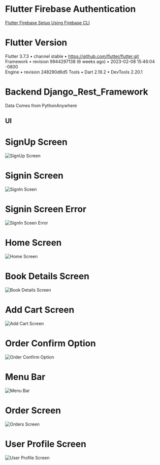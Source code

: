 # Flutter Firebase Authentication

[Flutter Firebase Setup Using Firebase CLI](https://firebase.flutter.dev/docs/overview/)



# Flutter Version

Flutter 3.7.3 • channel stable • https://github.com/flutter/flutter.git <br>
Framework • revision 9944297138 (6 weeks ago) • 2023-02-08 15:46:04 -0800 <br>
Engine • revision 248290d6d5
Tools • Dart 2.19.2 • DevTools 2.20.1


# Backend Django_Rest_Framework

Data Comes from PythonAnywhere

## UI

# SignUp Screen

![SignUp Screen](https://user-images.githubusercontent.com/71305747/227568423-7fa24b1c-1fef-4cae-ae4c-c368c2edb6f9.png)

# Signin Screen

![SignIn Sceen](https://user-images.githubusercontent.com/71305747/227568766-5cf7bd5a-ad1b-4736-b526-561421cf2470.png)

# Signin Screen Error

![SignIn Sceen Error](https://user-images.githubusercontent.com/71305747/227569521-49e9f93b-ad7a-4423-b1f3-86df2ccc515e.png)

# Home Screen

![Home Screen](https://user-images.githubusercontent.com/71305747/227569765-91452ebf-2b3c-4040-be56-536ee50b9b32.png)

# Book Details Screen

![Book Details Screen](https://user-images.githubusercontent.com/71305747/227570864-c1a8cf52-ddd8-47f8-9227-085b9d9f835c.png)

# Add Cart Screen

![Add Cart Screen](https://user-images.githubusercontent.com/71305747/227571063-6b466bea-480b-461c-a472-80d2a36e7546.png)

# Order Confirm Option

![Order Confirm Option](https://user-images.githubusercontent.com/71305747/227571352-426bd798-37f1-4740-a319-7252458c16cc.png)

# Menu Bar

![Menu Bar](https://user-images.githubusercontent.com/71305747/227571512-3b214fbc-2609-4cc4-b421-0899dac58159.png)

# Order Screen

![Orders Screen](https://user-images.githubusercontent.com/71305747/227571752-73b0a2ae-beac-4e8a-b3cd-3db9c710a32c.png)

# User Profile Screen

![User Profile Screen](https://user-images.githubusercontent.com/71305747/227571973-904b535e-6bf0-4445-8f43-ce8cf242df6b.png)




